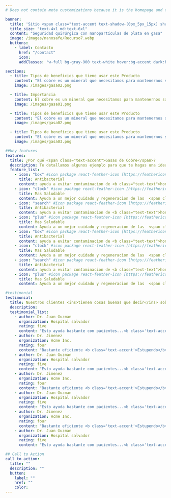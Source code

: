 ```yaml
---
# Does not contain meta customizations because it is the homepage and config is already set in the config file

banner:
  title: 'Sitio <span class="text-accent text-shadow-[0px_5px_15px] shadow-accent/10">Nano Safe</span> Inicio <span class="text-secondary">Descripcion</span>'
  title_size: "text-4xl md:text-6xl"
  content: "Seguridad quirúrgica con nanopartículas de plata en gasa"
  image: /images/nanosafe/Recurso7.webp
  buttons:
    - label: Contacto
      href: "/contact"
      icon:
      addClasses: "w-full bg-gray-900 text-white hover:bg-accent dark:border-white/10 dark:border"

sections:
  - title: Tipos de beneficios que tiene usar este Producto
    content: "El cobre es un mineral que necesitamos para mantenernos sanos. como producir energía, tejidos conectivos y vasos sanguíneos.<b class='text-accent'> El organismo usa cobre para llevar a cabo muchas funciones importantes,</b> El cobre también ayuda a mantener el sistema nervioso y el sistema inmunitario y activa los genes. "
    image: /images/gasa02.png

  - title: Importancia
    content: El cobre es un mineral que necesitamos para mantenernos sanos.  energía<span class="text-accent font-bold"> tejidos conectivos y vasos sanguíneos</span> como producir.
    image: /images/gasa01.png

  - title: Tipos de beneficios que tiene usar este Producto
    content: "El cobre es un mineral que necesitamos para mantenernos sanos. como producir energía, tejidos conectivos y vasos sanguíneos.<b class='text-accent'> El organismo usa cobre para llevar a cabo muchas funciones importantes,</b> El cobre también ayuda a mantener el sistema nervioso y el sistema inmunitario y activa los genes. "
    image: /images/gasa02.png

  - title: Tipos de beneficios que tiene usar este Producto
    content: "El cobre es un mineral que necesitamos para mantenernos sanos. como producir energía, tejidos conectivos y vasos sanguíneos.<b class='text-accent'> El organismo usa cobre para llevar a cabo muchas funciones importantes,</b> El cobre también ayuda a mantener el sistema nervioso y el sistema inmunitario y activa los genes. "
    image: /images/gasa03.png

##key features
features:
  title: ¿Por qué <span class="text-accent">Gasas de Cobre</span>?
  description: Te detallamos algunos ejemplo para que te hagas una idea
  feature_list:
    - icon: "box" #icon package react-feather-icon [https://feathericons.com/]
      title: Antibacterial
      content: ayuda a evitar contaminacion de <b class="text-text">hongos y bacteria</b>.
    - icon: "clock" #icon package react-feather-icon [https://feathericons.com/]
      title: Mas Saludable
      content: Ayuda a un mejor cuidado y regeneracion de las  <span class="text-accent font-bold">heridas</span>
    - icon: "search" #icon package react-feather-icon [https://feathericons.com/]
      title: Antibacterial
      content: ayuda a evitar contaminacion de <b class="text-text">hongos y bacteria</b>.
    - icon: "plus" #icon package react-feather-icon [https://feathericons.com/]
      title: Mas Saludable
      content: Ayuda a un mejor cuidado y regeneracion de las  <span class="text-accent font-bold">heridas</span>.
    - icon: "box" #icon package react-feather-icon [https://feathericons.com/]
      title: Antibacterial
      content: ayuda a evitar contaminacion de <b class="text-text">hongos y bacteria</b>.
    - icon: "clock" #icon package react-feather-icon [https://feathericons.com/]
      title: Mas Saludable
      content: Ayuda a un mejor cuidado y regeneracion de las  <span class="text-accent font-bold">heridas</span>
    - icon: "search" #icon package react-feather-icon [https://feathericons.com/]
      title: Antibacterial
      content: ayuda a evitar contaminacion de <b class="text-text">hongos y bacteria</b>.
    - icon: "plus" #icon package react-feather-icon [https://feathericons.com/]
      title: Mas Saludable
      content: Ayuda a un mejor cuidado y regeneracion de las  <span class="text-accent font-bold">heridas</span>.

#testimonial
testimonial:
  title: Nuestros clientes <ins>tienen cosas buenas que decir</ins> sobre nosotros
  description:
  testimonial_list:
    - author: Dr. Juan Guzman
      organization: Hospital salvador
      rating: five
      content: "Esto ayuda bastante con pacientes...<b class='text-accent'>Tremendo Producto</b>!"
    - author: Dr. Jimenez
      organization: Acme Inc.
      rating: four
      content: "Bastante eficiente <b class='text-accent'>Estupendo</b>. 100% Recomendado!"
    - author: Dr. Juan Guzman
      organization: Hospital salvador
      rating: five
      content: "Esto ayuda bastante con pacientes...<b class='text-accent'>Tremendo Producto</b>!"
    - author: Dr. Jimenez
      organization: Acme Inc.
      rating: four
      content: "Bastante eficiente <b class='text-accent'>Estupendo</b>. 100% Recomendado!"
    - author: Dr. Juan Guzman
      organization: Hospital salvador
      rating: five
      content: "Esto ayuda bastante con pacientes...<b class='text-accent'>Tremendo Producto</b>!"
    - author: Dr. Jimenez
      organization: Acme Inc.
      rating: four
      content: "Bastante eficiente <b class='text-accent'>Estupendo</b>. 100% Recomendado!"
    - author: Dr. Juan Guzman
      organization: Hospital salvador
      rating: five
      content: "Esto ayuda bastante con pacientes...<b class='text-accent'>Tremendo Producto</b>!"

## Call to Action
call_to_action:
  title: ""
  description: ""
  button:
    label: ""
    href: ""
    color:
---
```

